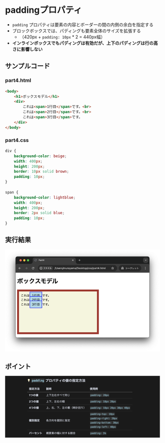 # paddingプロパティ

+ `padding` プロパティは要素の内容とボーダーの間の内側の余白を指定する
+ ブロックボックスでは、パディングも要素全体のサイズを拡張する
  + （420px + `padding: 10px` * 2 = 440px幅）
+ **インラインボックスでもパディングは有効だが、上下のパディングは行の高さに影響しない**

## サンプルコード

### part4.html

```html
<body>
    <h1>ボックスモデル</h1>
    <div>
        これは<span>1行目</span>です。<br>
        これは<span>2行目</span>です。<br>
        これは<span>3行目</span>です。
    </div>
</body>
```

### part4.css

```css
div {
    background-color: beige;
    width: 400px;
    height: 200px;
    border: 10px solid brown;
    padding: 10px;
}

span {
    background-color: lightblue;
    width: 400px;
    height: 200px;
    border: 2px solid blue;
    padding: 10px;
}
```

## 実行結果

![](https://raw.githubusercontent.com/murayama333/md2slide/refs/heads/main/md/css/part4/img/05.png)

## ポイント

![](https://raw.githubusercontent.com/murayama333/md2slide/refs/heads/main/md/css/part4/img/05_2.png)
